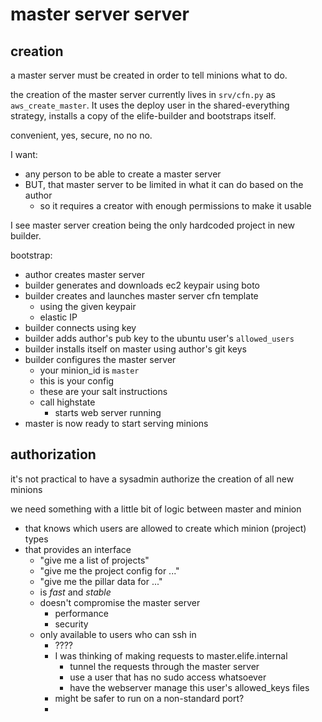 # master server server

## creation

a master server must be created in order to tell minions what to do.

the creation of the master server currently lives in `srv/cfn.py` as `aws_create_master`. It uses the deploy user in the shared-everything strategy, installs a copy of the elife-builder and bootstraps itself.

convenient, yes, secure, no no no.

I want:
- any person to be able to create a master server
- BUT, that master server to be limited in what it can do based on the author
    - so it requires a creator with enough permissions to make it usable

I see master server creation being the only hardcoded project in new builder.

bootstrap:
- author creates master server
- builder generates and downloads ec2 keypair using boto
- builder creates and launches master server cfn template
    - using the given keypair
    - elastic IP
- builder connects using key
- builder adds author's pub key to the ubuntu user's `allowed_users`
- builder installs itself on master using author's git keys
- builder configures the master server
    - your minion_id is `master`
    - this is your config
    - these are your salt instructions
    - call highstate
        - starts web server running
- master is now ready to start serving minions


## authorization

it's not practical to have a sysadmin authorize the creation of all new minions

we need something with a little bit of logic between master and minion
- that knows which users are allowed to create which minion (project) types
- that provides an interface
    - "give me a list of projects"
    - "give me the project config for ..."
    - "give me the pillar data for ..."
    - is *fast* and *stable*
    - doesn't compromise the master server
        - performance
        - security
    - only available to users who can ssh in
        - ????
        - I was thinking of making requests to master.elife.internal
            - tunnel the requests through the master server
            - use a user that has no sudo access whatsoever
            - have the webserver manage this user's allowed_keys files
        - might be safer to run on a non-standard port?
        - 
    
